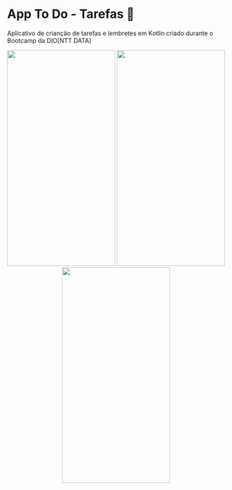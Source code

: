 # App To Do - Tarefas :calendar:
Aplicativo de crianção de tarefas e lembretes em Kotlin criado durante o Bootcamp da DIO[NTT DATA]


<p align="center">
  <img width="250" height="500" src="https://user-images.githubusercontent.com/86168060/175755574-aa8d3898-4c2c-4712-aca9-8f5455a0f84d.png">
  <img width="250" height="500" src="https://user-images.githubusercontent.com/86168060/175755575-4ac9d844-bb22-4613-8654-eee476269cba.png">
  <img width="250" height="500" src="https://user-images.githubusercontent.com/86168060/175755576-7225458f-5cd5-4c92-92a4-c30cb9b67b21.png">
   
</p>
